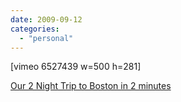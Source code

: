 ```yaml
---
date: 2009-09-12
categories: 
  - "personal"
---
```


\[vimeo 6527439 w=500 h=281\]

[Our 2 Night Trip to Boston in 2 minutes](http://vimeo.com/6527439)
